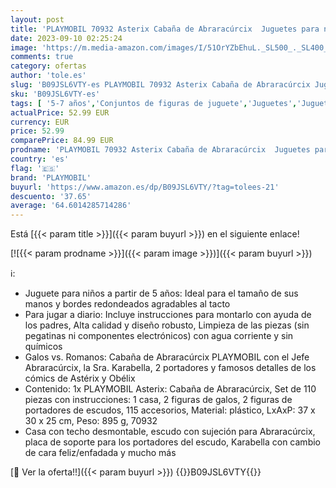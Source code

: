 ```yaml
---
layout: post
title: 'PLAYMOBIL 70932 Asterix Cabaña de Abraracúrcix  Juguetes para niños a Partir de 5 años  Multicolor'
date: 2023-09-10 02:25:24
image: 'https://m.media-amazon.com/images/I/51OrYZbEhuL._SL500_._SL400_.jpg'
comments: true
category: ofertas
author: 'tole.es'
slug: 'B09JSL6VTY-es PLAYMOBIL 70932 Asterix Cabaña de Abraracúrcix Juguetes...'
sku: 'B09JSL6VTY-es'
tags: [ '5-7 años','Conjuntos de figuras de juguete','Juguetes','Juguetes y juegos','Muñecos y figuras','Self Service','Special Features Stores','playmobil','🇪🇸', ]
actualPrice: 52.99 EUR
currency: EUR
price: 52.99
comparePrice: 84.99 EUR
prodname: 'PLAYMOBIL 70932 Asterix Cabaña de Abraracúrcix  Juguetes para niños a Partir de 5 años  Multicolor'
country: 'es'
flag: '🇪🇸'
brand: 'PLAYMOBIL'
buyurl: 'https://www.amazon.es/dp/B09JSL6VTY/?tag=tolees-21'
descuento: '37.65'
average: '64.6014285714286'
---
```


Está [{{< param title >}}]({{< param buyurl >}}) en el siguiente enlace!

[![{{< param prodname >}}]({{< param image >}})]({{< param buyurl >}})

ℹ️:

- Juguete para niños a partir de 5 años: Ideal para el tamaño de sus manos y bordes redondeados agradables al tacto
- Para jugar a diario: Incluye instrucciones para montarlo con ayuda de los padres, Alta calidad y diseño robusto, Limpieza de las piezas (sin pegatinas ni componentes electrónicos) con agua corriente y sin químicos
- Galos vs. Romanos: Cabaña de Abraracúrcix PLAYMOBIL con el Jefe Abraracúrcix, la Sra. Karabella, 2 portadores y famosos detalles de los cómics de Astérix y Obélix
- Contenido: 1x PLAYMOBIL Asterix: Cabaña de Abraracúrcix, Set de 110 piezas con instrucciones: 1 casa, 2 figuras de galos, 2 figuras de portadores de escudos, 115 accesorios, Material: plástico, LxAxP: 37 x 30 x 25 cm, Peso: 895 g, 70932
- Casa con techo desmontable, escudo con sujeción para Abraracúrcix, placa de soporte para los portadores del escudo, Karabella con cambio de cara feliz/enfadada y mucho más

[🛒 Ver la oferta!!]({{< param buyurl >}})
{{<world>}}B09JSL6VTY{{</world>}}
